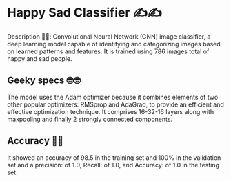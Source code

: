 # Happy Sad Classifier ✍️✍️
Description 📃📃:
Convolutional Neural Network (CNN) image classifier, a deep learning model capable of identifying and categorizing images based on learned patterns and features. It is trained using  786 images total of happy and sad people.


## Geeky specs 🤓🤓
The model uses the Adam optimizer because it combines elements of two other popular optimizers: RMSprop and AdaGrad, to provide an efficient and effective optimization technique. 
It comprises 16-32-16 layers along with maxpooling and finally 2 strongly connected components.


## Accuracy 🔩🔩
It showed an accuracy of 98.5 in the training set and 100% in the validation set and a precision: of 1.0, Recall:  of 1.0, and Accuracy:  of 1.0 in the testing set.

